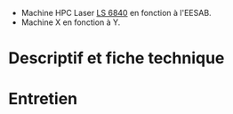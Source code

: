 - Machine HPC Laser [LS 6840](ls6840) en fonction à l'EESAB.
- Machine X en fonction à Y.

# Descriptif et fiche technique
# Entretien

